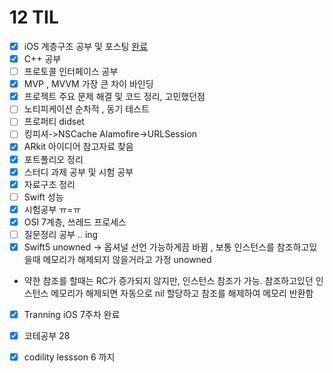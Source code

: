 # 12 TIL

- [x] iOS 계층구조 공부 및 포스팅 [완료](https://ijoom.tistory.com/11)
- [x] C++ 공부
- [ ] 프로토콜 인터페이스 공부
- [x] MVP , MVVM 가장 큰 차이 바인딩
- [x] 프로젝트 주요 문제 해결 및 코드 정리, 고민했던점
- [ ] 노티피케이션 순차적 , 동기 테스트
- [ ] 프로퍼티 didset
- [ ] 킹피셔->NSCache Alamofire->URLSession 
- [x] ARkit 아이디어 참고자료 찾음
- [x] 포트폴리오 정리
- [x] 스터디 과제 공부 및 시험 공부
- [x] 자료구조 정리
- [ ] Swift 성능
- [x] 시험공부 ㅠ=ㅠ
- [x] OSI 7계층, 쓰레드 프로세스
- [ ] 질문정리 공부 .. ing
- [x] Swift5 unowned -> 옵셔널 선언 가능하게끔 바뀜 , 보통 인스턴스를 참조하고있을때 메모리가 해제되지 않을거라고 가정 unowned
- 약한 참조를 할때는 RC가 증가되지 않지만, 인스턴스 참조가 가능. 참조하고있던 인스턴스 메모리가 해제되면 자동으로 nil 할당하고 참조를 해제하여 메모리 반환함
- [x] Tranning iOS 7주차 완료
- [x] 코테공부 28
- [x] codility lessson 6 까지

